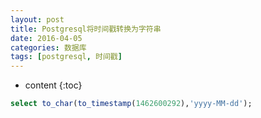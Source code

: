 ```yaml
---
layout: post
title: Postgresql将时间戳转换为字符串
date: 2016-04-05
categories: 数据库
tags: [postgresql, 时间戳]
---
```


* content
{:toc}

```sql
select to_char(to_timestamp(1462600292),'yyyy-MM-dd');
```